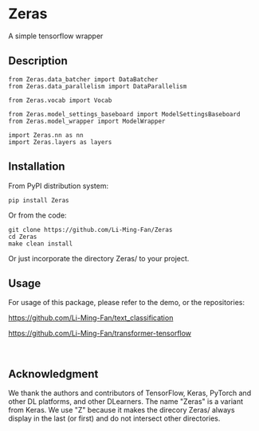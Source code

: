 # Zeras

A simple tensorflow wrapper


## Description

```
from Zeras.data_batcher import DataBatcher
from Zeras.data_parallelism import DataParallelism

from Zeras.vocab import Vocab

from Zeras.model_settings_baseboard import ModelSettingsBaseboard
from Zeras.model_wrapper import ModelWrapper

import Zeras.nn as nn
import Zeras.layers as layers

```


## Installation

From PyPI distribution system:

```
pip install Zeras
```


Or from the code:

```
git clone https://github.com/Li-Ming-Fan/Zeras
cd Zeras
make clean install
```


Or just incorporate the directory Zeras/ to your project.



## Usage

For usage of this package, please refer to the demo, or the repositories:

https://github.com/Li-Ming-Fan/text_classification

https://github.com/Li-Ming-Fan/transformer-tensorflow


</br>

## Acknowledgment

We thank the authors and contributors of TensorFlow, Keras, PyTorch and other DL platforms, and other DLearners. The name "Zeras" is a variant from Keras. We use "Z" because it makes the direcory Zeras/ always display in the last (or first) and do not intersect other directories.


